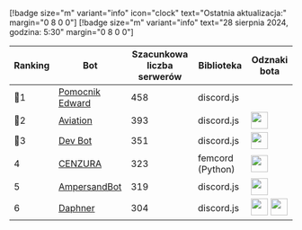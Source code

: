 [!badge size="m" variant="info" icon="clock" text="Ostatnia aktualizacja:" margin="0 8 0 0"] [!badge size="m" variant="info" text="28 sierpnia 2024, godzina: 5:30" margin="0 8 0 0"]

| Ranking | Bot                                                                                           | Szacunkowa liczba serwerów | Biblioteka | Odznaki bota |
| ---- | --------------------------------------------------------------------------------------------- | ------------------------ | ------------------------ | ------------------------ |
|    🥇1| [Pomocnik Edward](https://discord.com/oauth2/authorize?client_id=613694998524985354&scope=bot+applications.commands&permissions=2146823543)        |               458 | discord.js | |
|    🥈2| [Aviation](https://discord.com/oauth2/authorize?client_id=1038232661900152912&permissions=8&scope=bot)        |               393 | discord.js | <img src="/static/badges/odznaki/supportscommands.svg" height="30" width="30"> |
|    🥉3| [Dev Bot](https://discord.com/oauth2/authorize?client_id=931245390836146186&permissions=8&scope=bot)       |               351 | discord.js | <img src="/static/badges/odznaki/supportscommands.svg" height="30" width="30"> |
|    4| [CENZURA](https://discord.com/oauth2/authorize?client_id=705552952600952960&permissions=268561494&scope=bot)        |               323 | femcord (Python) | <img src="/static/badges/odznaki/supportscommands.svg" height="30" width="30"> |
|    5| [AmpersandBot](https://discord.com/oauth2/authorize?client_id=645314415578841101&scope=bot&permissions=1174598)        |               319 | discord.js | <img src="/static/badges/odznaki/supportscommands.svg" height="30" width="30"> |
|    6| [Daphner](https://discord.com/oauth2/authorize?client_id=1075499829595209789&permissions=8&scope=bot%20applications.commands)        |               304 | discord.js | <img src="/static/badges/odznaki/supportscommands.svg" height="30" width="30"> <img src="/static/badges/odznaki/automod.svg" height="30" width="30"> |